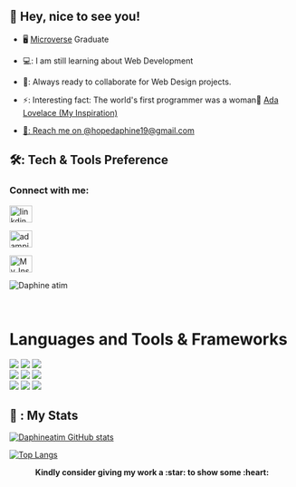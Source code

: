 ## :wave: Hey, nice to see you!

- 🖥️ [Microverse](https://www.microverse.org) Graduate
      
- 💻: I am still learning about Web Development

- 🚀: Always ready to collaborate for Web Design projects.

- ⚡: Interesting fact: The world's first programmer was a woman:woman: <a href="https://www.google.com/search?gs_ssp=eJzjYtfP1TfISTIyYPTiSUxJVMjJL0vNSUxOBQBNxAcl&q=ada+lovelace&rlz=1C1ZZZB_enUG989UG989&oq=ada+lave&aqs=chrome.1.69i57j46i10j0i10i512j0i10l6.11762j0j7&sourceid=chrome&ie=UTF-8"> Ada Lovelace (My Inspiration)
  
-  📧: Reach me on @hopedaphine19@gmail.com
<p align="left">
  
<h2> 🛠️: Tech & Tools Preference </h2>
  
<h3 align="left">Connect with me:</h3>
<p align="left">
  
  <a href="https://www.linkedin.com/in/daphine-atim-27861422a/" target="blank"><img align="center"
      src="https://raw.githubusercontent.com/rahuldkjain/github-profile-readme-generator/master/src/images/icons/Social/linked-in-alt.svg"
      alt="linkdin" height="30" width="40" /></a>
  
 <a href="https://twitter.com/DhaPhyn" target="blank"><img align="center"
      src="https://raw.githubusercontent.com/rahuldkjain/github-profile-readme-generator/master/src/images/icons/Social/twitter.svg"
      alt="adampithewan" height="30" width="40" /></a>
  
 <a href="https://www.instagram.com/dha_phyn/" target="blank"><img align="center"
      src="https://logowik.com/content/uploads/images/instagram-icon.jpg"
      alt="My_Instagram" height="30" width="40" /></a>
</p>
<p><img align="center" src="https://github.com/Adam-pw/Adam-pw/blob/main/animation_500_kxa883sd.gif" alt="Daphine atim" /></p>
	
<br>
<h1 align="left">Languages and Tools & Frameworks</h1>
  
<p align="left">
<img src="https://img.shields.io/badge/HTML5-E34F26.svg?style=for-the-badge&logo=HTML5&logoColor=white">
<img src="https://img.shields.io/badge/CSS3-1572B6.svg?style=for-the-badge&logo=CSS3&logoColor=white">
<img src="https://img.shields.io/badge/Bootstrap-7952B3.svg?style=for-the-badge&logo=Bootstrap&logoColor=white"> <br>
<img src="https://img.shields.io/badge/JavaScript-F7DF1E.svg?style=for-the-badge&logo=JavaScript&logoColor=black">
<img src="https://img.shields.io/badge/React-61DAFB.svg?style=for-the-badge&logo=React&logoColor=black">
<img src="https://img.shields.io/badge/Redux-764ABC.svg?style=for-the-badge&logo=Redux&logoColor=white"> <br>
<img src="https://img.shields.io/badge/Git-F05032.svg?style=for-the-badge&logo=Git&logoColor=white">
<img src="https://img.shields.io/badge/GitHub Actions-2088FF.svg?style=for-the-badge&logo=GitHub-Actions&logoColor=white">
<img src="https://img.shields.io/badge/Ruby-CC342D.svg?style=for-the-badge&log=Ruby-on-Rails&logoColor=white">
  </br>
  
<h2 align="left"> 💯 : My Stats</h2>

[![Daphineatim GitHub stats](https://github-readme-stats.vercel.app/api?username=Daphineatim&show_icons=true&theme=gotham)](https://github.com/Daphineatim/github-readme-stats)

[![Top Langs](https://github-readme-stats.vercel.app/api/top-langs/?username=Daphineatim&layout=compact&theme=gotham)](https://github.com/Daphineatim/github-readme-stats)




<p align="center">
	<strong> Kindly consider giving my work a :star: to show some :heart:</strong>
</p>


